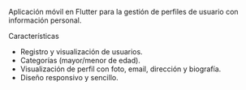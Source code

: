 Aplicación móvil en Flutter para la gestión de perfiles de usuario con información personal.

Características
* Registro y visualización de usuarios.
* Categorías (mayor/menor de edad).
* Visualización de perfil con foto, email, dirección y biografía.
* Diseño responsivo y sencillo.

